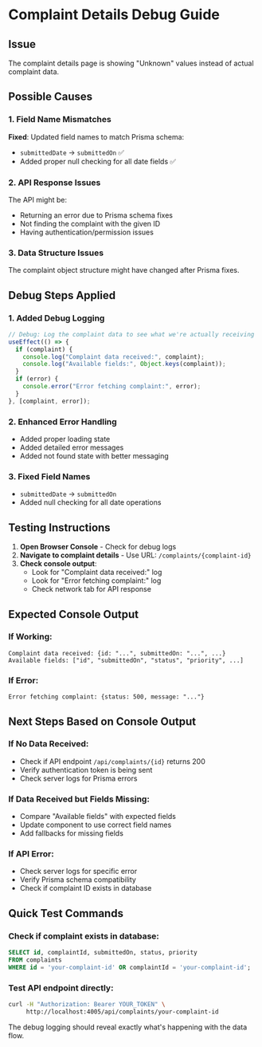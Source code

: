 # Complaint Details Debug Guide

## Issue
The complaint details page is showing "Unknown" values instead of actual complaint data.

## Possible Causes

### 1. Field Name Mismatches
**Fixed**: Updated field names to match Prisma schema:
- `submittedDate` → `submittedOn` ✅
- Added proper null checking for all date fields ✅

### 2. API Response Issues
The API might be:
- Returning an error due to Prisma schema fixes
- Not finding the complaint with the given ID
- Having authentication/permission issues

### 3. Data Structure Issues
The complaint object structure might have changed after Prisma fixes.

## Debug Steps Applied

### 1. Added Debug Logging
```javascript
// Debug: Log the complaint data to see what we're actually receiving
useEffect(() => {
  if (complaint) {
    console.log("Complaint data received:", complaint);
    console.log("Available fields:", Object.keys(complaint));
  }
  if (error) {
    console.error("Error fetching complaint:", error);
  }
}, [complaint, error]);
```

### 2. Enhanced Error Handling
- Added proper loading state
- Added detailed error messages
- Added not found state with better messaging

### 3. Fixed Field Names
- `submittedDate` → `submittedOn`
- Added null checking for all date operations

## Testing Instructions

1. **Open Browser Console** - Check for debug logs
2. **Navigate to complaint details** - Use URL: `/complaints/{complaint-id}`
3. **Check console output**:
   - Look for "Complaint data received:" log
   - Look for "Error fetching complaint:" log
   - Check network tab for API response

## Expected Console Output

### If Working:
```
Complaint data received: {id: "...", submittedOn: "...", ...}
Available fields: ["id", "submittedOn", "status", "priority", ...]
```

### If Error:
```
Error fetching complaint: {status: 500, message: "..."}
```

## Next Steps Based on Console Output

### If No Data Received:
- Check if API endpoint `/api/complaints/{id}` returns 200
- Verify authentication token is being sent
- Check server logs for Prisma errors

### If Data Received but Fields Missing:
- Compare "Available fields" with expected fields
- Update component to use correct field names
- Add fallbacks for missing fields

### If API Error:
- Check server logs for specific error
- Verify Prisma schema compatibility
- Check if complaint ID exists in database

## Quick Test Commands

### Check if complaint exists in database:
```sql
SELECT id, complaintId, submittedOn, status, priority 
FROM complaints 
WHERE id = 'your-complaint-id' OR complaintId = 'your-complaint-id';
```

### Test API endpoint directly:
```bash
curl -H "Authorization: Bearer YOUR_TOKEN" \
     http://localhost:4005/api/complaints/your-complaint-id
```

The debug logging should reveal exactly what's happening with the data flow.